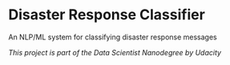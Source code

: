 # Disaster Response Classifier

An NLP/ML system for classifying disaster response messages



*This project is part of the Data Scientist Nanodegree by Udacity*
